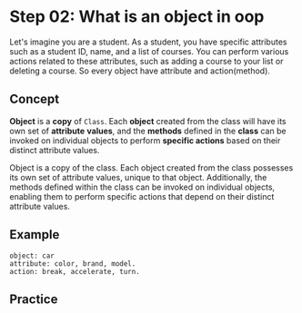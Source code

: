 # Step 02: What is an object in oop 
Let's imagine you are a student. As a student, you have specific attributes such as a student ID, name, and a list of courses. You can perform various actions related to these attributes, such as adding a course to your list or deleting a course. So every object have attribute and action(method).

## Concept

**Object** is a **copy** of `Class`. Each **object** created from the class will have its own set of **attribute** **values**, and the **methods** defined in the **class** can be invoked on individual objects to perform **specific actions** based on their distinct attribute values.

Object is a copy of the class. Each object created from the class possesses its own set of attribute values, unique to that object. Additionally, the methods defined within the class can be invoked on individual objects, enabling them to perform specific actions that depend on their distinct attribute values.
## Example
```
object: car
attribute: color, brand, model.
action: break, accelerate, turn.
```

## Practice


